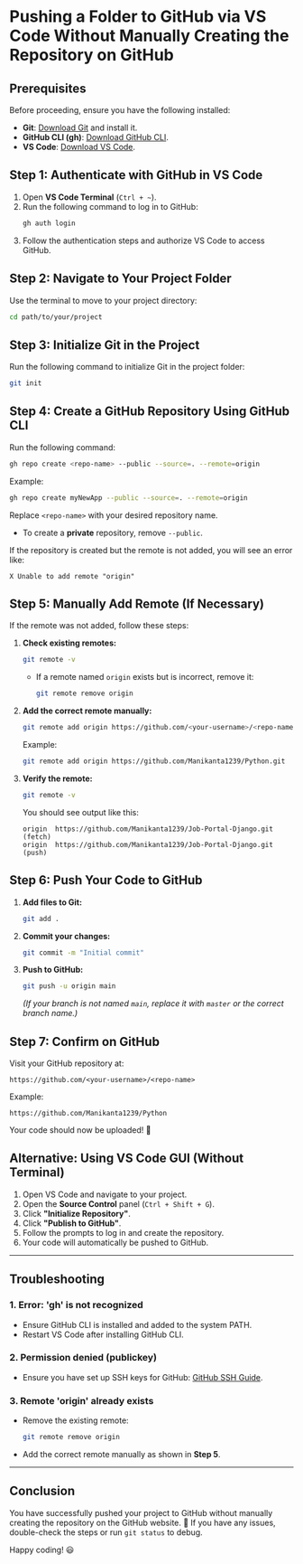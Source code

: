# Pushing a Folder to GitHub via VS Code Without Manually Creating the Repository on GitHub

## **Prerequisites**
Before proceeding, ensure you have the following installed:
- **Git**: [Download Git](https://git-scm.com/downloads) and install it.
- **GitHub CLI (gh)**: [Download GitHub CLI](https://cli.github.com/).
- **VS Code**: [Download VS Code](https://code.visualstudio.com/).

## **Step 1: Authenticate with GitHub in VS Code**
1. Open **VS Code Terminal** (`Ctrl + ~`).
2. Run the following command to log in to GitHub:
   ```sh
   gh auth login
   ```
3. Follow the authentication steps and authorize VS Code to access GitHub.

## **Step 2: Navigate to Your Project Folder**
Use the terminal to move to your project directory:
```sh
cd path/to/your/project
```

## **Step 3: Initialize Git in the Project**
Run the following command to initialize Git in the project folder:
```sh
git init
```

## **Step 4: Create a GitHub Repository Using GitHub CLI**
Run the following command:
```sh
gh repo create <repo-name> --public --source=. --remote=origin
```
Example:
```sh
gh repo create myNewApp --public --source=. --remote=origin
```
Replace `<repo-name>` with your desired repository name.
- To create a **private** repository, remove `--public`.

If the repository is created but the remote is not added, you will see an error like:
```
X Unable to add remote "origin"
```

## **Step 5: Manually Add Remote (If Necessary)**
If the remote was not added, follow these steps:
1. **Check existing remotes:**
   ```sh
   git remote -v
   ```
   - If a remote named `origin` exists but is incorrect, remove it:
     ```sh
     git remote remove origin
     ```
2. **Add the correct remote manually:**
   ```sh
   git remote add origin https://github.com/<your-username>/<repo-name>.git
   ```
   Example:
   ```sh
   git remote add origin https://github.com/Manikanta1239/Python.git
   ```
3. **Verify the remote:**
   ```sh
   git remote -v
   ```
   You should see output like this:
   ```
   origin  https://github.com/Manikanta1239/Job-Portal-Django.git (fetch)
   origin  https://github.com/Manikanta1239/Job-Portal-Django.git (push)
   ```

## **Step 6: Push Your Code to GitHub**
1. **Add files to Git:**
   ```sh
   git add .
   ```
2. **Commit your changes:**
   ```sh
   git commit -m "Initial commit"
   ```
3. **Push to GitHub:**
   ```sh
   git push -u origin main
   ```
   *(If your branch is not named `main`, replace it with `master` or the correct branch name.)*

## **Step 7: Confirm on GitHub**
Visit your GitHub repository at:
```
https://github.com/<your-username>/<repo-name>
```
Example:
```
https://github.com/Manikanta1239/Python
```

Your code should now be uploaded! 🎉

## **Alternative: Using VS Code GUI (Without Terminal)**
1. Open VS Code and navigate to your project.
2. Open the **Source Control** panel (`Ctrl + Shift + G`).
3. Click **"Initialize Repository"**.
4. Click **"Publish to GitHub"**.
5. Follow the prompts to log in and create the repository.
6. Your code will automatically be pushed to GitHub.

---
## **Troubleshooting**
### 1. **Error: 'gh' is not recognized**
- Ensure GitHub CLI is installed and added to the system PATH.
- Restart VS Code after installing GitHub CLI.

### 2. **Permission denied (publickey)**
- Ensure you have set up SSH keys for GitHub: [GitHub SSH Guide](https://docs.github.com/en/authentication/connecting-to-github-with-ssh/checking-for-existing-ssh-keys).

### 3. **Remote 'origin' already exists**
- Remove the existing remote:
  ```sh
  git remote remove origin
  ```
- Add the correct remote manually as shown in **Step 5**.

---
## **Conclusion**
You have successfully pushed your project to GitHub without manually creating the repository on the GitHub website. 🚀 If you have any issues, double-check the steps or run `git status` to debug.

Happy coding! 😃

